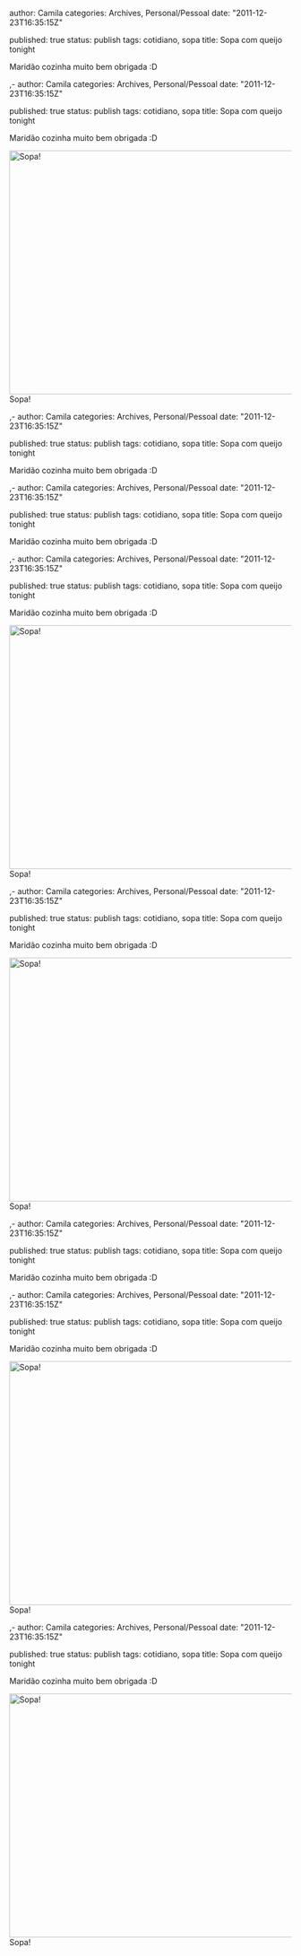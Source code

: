 
author: Camila
categories: Archives, Personal/Pessoal
date: "2011-12-23T16:35:15Z"
 
published: true
status: publish
tags: cotidiano, sopa
title: Sopa com queijo tonight


<p>Maridão cozinha muito bem obrigada :D</p>,-
author: Camila
categories: Archives, Personal/Pessoal
date: "2011-12-23T16:35:15Z"
 
published: true
status: publish
tags: cotidiano, sopa
title: Sopa com queijo tonight


<p>Maridão cozinha muito bem obrigada :D</p>
<p><img class="size-full wp-image-123" title="20111223_005" alt="Sopa!" src="/assets/images/20111223_005.jpg" width="580" height="435" /><br> Sopa!</p>,-
author: Camila
categories: Archives, Personal/Pessoal
date: "2011-12-23T16:35:15Z"
 
published: true
status: publish
tags: cotidiano, sopa
title: Sopa com queijo tonight


<p>Maridão cozinha muito bem obrigada :D</p>,-
author: Camila
categories: Archives, Personal/Pessoal
date: "2011-12-23T16:35:15Z"
 
published: true
status: publish
tags: cotidiano, sopa
title: Sopa com queijo tonight


<p>Maridão cozinha muito bem obrigada :D</p>,-
author: Camila
categories: Archives, Personal/Pessoal
date: "2011-12-23T16:35:15Z"
 
published: true
status: publish
tags: cotidiano, sopa
title: Sopa com queijo tonight


<p>Maridão cozinha muito bem obrigada :D</p>
<p><img class="size-full wp-image-123" title="20111223_005" alt="Sopa!" src="/assets/images/20111223_005.jpg" width="580" height="435" /><br> Sopa!</p>,-
author: Camila
categories: Archives, Personal/Pessoal
date: "2011-12-23T16:35:15Z"
 
published: true
status: publish
tags: cotidiano, sopa
title: Sopa com queijo tonight


<p>Maridão cozinha muito bem obrigada :D</p>
<p><img class="size-full wp-image-123" title="20111223_005" alt="Sopa!" src="/assets/images/20111223_005.jpg" width="580" height="435" /><br> Sopa!</p>,-
author: Camila
categories: Archives, Personal/Pessoal
date: "2011-12-23T16:35:15Z"
 
published: true
status: publish
tags: cotidiano, sopa
title: Sopa com queijo tonight


<p>Maridão cozinha muito bem obrigada :D</p>,-
author: Camila
categories: Archives, Personal/Pessoal
date: "2011-12-23T16:35:15Z"
 
published: true
status: publish
tags: cotidiano, sopa
title: Sopa com queijo tonight


<p>Maridão cozinha muito bem obrigada :D</p>
<p><img class="size-full wp-image-123" title="20111223_005" alt="Sopa!" src="/assets/images/20111223_005.jpg" width="580" height="435" /><br> Sopa!</p>,-
author: Camila
categories: Archives, Personal/Pessoal
date: "2011-12-23T16:35:15Z"
 
published: true
status: publish
tags: cotidiano, sopa
title: Sopa com queijo tonight


<p>Maridão cozinha muito bem obrigada :D</p>
<p><img class="size-full wp-image-123" title="20111223_005" alt="Sopa!" src="/assets/images/20111223_005.jpg" width="580" height="435" /><br> Sopa!</p>
